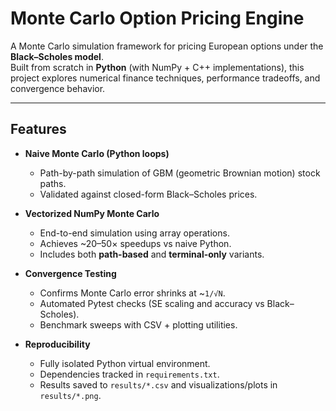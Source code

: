 # Monte Carlo Option Pricing Engine

A Monte Carlo simulation framework for pricing European options under the **Black–Scholes model**.  
Built from scratch in **Python** (with NumPy + C++ implementations), this project explores numerical finance techniques, performance tradeoffs, and convergence behavior.

---

## Features

- **Naive Monte Carlo (Python loops)**  
  - Path-by-path simulation of GBM (geometric Brownian motion) stock paths.  
  - Validated against closed-form Black–Scholes prices.  

- **Vectorized NumPy Monte Carlo**  
  - End-to-end simulation using array operations.  
  - Achieves ~20–50× speedups vs naive Python.  
  - Includes both **path-based** and **terminal-only** variants.

- **Convergence Testing**  
  - Confirms Monte Carlo error shrinks at ~`1/√N`.  
  - Automated Pytest checks (SE scaling and accuracy vs Black–Scholes).  
  - Benchmark sweeps with CSV + plotting utilities.

- **Reproducibility**  
  - Fully isolated Python virtual environment.  
  - Dependencies tracked in `requirements.txt`.  
  - Results saved to `results/*.csv` and visualizations/plots in `results/*.png`.
